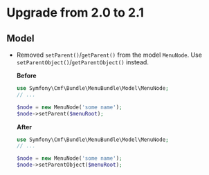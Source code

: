 # Upgrade from 2.0 to 2.1

## Model

* Removed `setParent()`/`getParent()` from the model `MenuNode`. Use
  `setParentObject()`/`getParentObject()` instead.

  **Before**
  ```php
  use Symfony\Cmf\Bundle\MenuBundle\Model\MenuNode;
  // ...

  $node = new MenuNode('some name');
  $node->setParent($menuRoot);
  ```

  **After**
  ```php
  use Symfony\Cmf\Bundle\MenuBundle\Model\MenuNode;
  // ...

  $node = new MenuNode('some name');
  $node->setParentObject($menuRoot);
  ```

